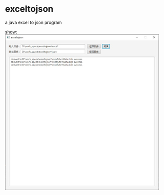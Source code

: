 # exceltojson
a java excel to json program

show:
![image](https://github.com/pcion123/exceltojson/blob/develop/readme/exceltojson.jpg)